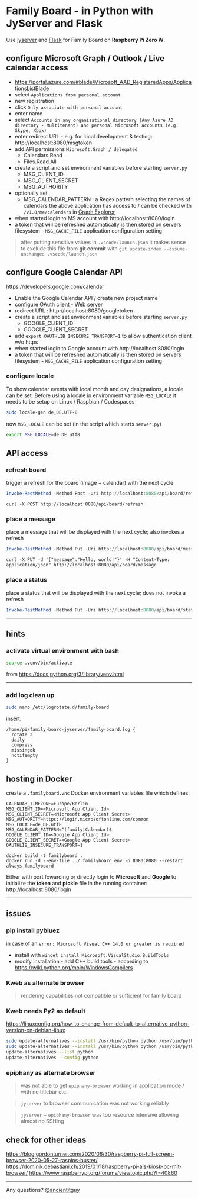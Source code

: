 # Family Board - in Python with JyServer and Flask

Use [jyserver](https://github.com/ftrias/jyserver) and [Flask](https://palletsprojects.com/p/flask/) for Family Board on **Raspberry Pi Zero W**.

## configure Microsoft Graph / Outlook / Live calendar access

- https://portal.azure.com/#blade/Microsoft_AAD_RegisteredApps/ApplicationsListBlade
- select `Applications from personal account`
- new registration
- click `Only associate with personal account`
- enter name
- select `Accounts in any organizational directory (Any Azure AD directory - Multitenant) and personal Microsoft accounts (e.g. Skype, Xbox)`
- enter redirect URL - e.g. for local development & testing: http://localhost:8080/msgtoken
- add API permissions `Microsoft.Graph / delegated`
  * Calendars.Read
  * Files.Read.All
- create a script and set environment variables before starting `server.py`
  * MSG_CLIENT_ID
  * MSG_CLIENT_SECRET
  * MSG_AUTHORITY
- optionally set
  * MSG_CALENDAR_PATTERN : a Regex pattern selecting the names of calendars the above application has access to / can be checked with `/v1.0/me/calendars` in [Graph Explorer](https://developer.microsoft.com/en-us/graph/graph-explorer)
- when started login to MS account with http://localhost:8080/login
- a token that will be refreshed automatically is then stored on servers filesystem - `MSG_CACHE_FILE` application configuration setting

> after putting sensitive values in `.vscode/launch.json` it makes sense to exclude this file from __git commit__ with `git update-index --assume-unchanged .vscode/launch.json`

## configure Google Calendar API

https://developers.google.com/calendar

- Enable the Google Calendar API / create new project name
- configure OAuth client - Web server
- redirect URL : http://localhost:8080/googletoken
- create a script and set environment variables before starting `server.py`
  * GOOGLE_CLIENT_ID
  * GOOGLE_CLIENT_SECRET
- add `export OAUTHLIB_INSECURE_TRANSPORT=1` to allow authentication client w/o https
- when started login to Google account with http://localhost:8080/login
- a token that will be refreshed automatically is then stored on servers filesystem - `MSG_CACHE_FILE` application configuration setting

### configure locale

To show calendar events with local month and day designations, a locale can be set. Before using a locale in environment variable `MSG_LOCALE` it needs to be setup on Linux / Raspbian / Codespaces

```sh
sudo locale-gen de_DE.UTF-8
```

now `MSG_LOCALE` can be set (in the script which starts `server.py`)

```sh
export MSG_LOCALE=de_DE.utf8
```

## API access

### refresh board

trigger a refresh for the board (image + calendar) with the next cycle

```PowerShell
Invoke-RestMethod -Method Post -Uri http://localhost:8080/api/board/refresh
```

```shell
curl -X POST http://localhost:8080/api/board/refresh
```

### place a message

place a message that will be displayed with the next cycle; also invokes a refresh

```PowerShell
Invoke-RestMethod -Method Put -Uri http://localhost:8080/api/board/message -ContentType "application/json" -body '{"message":"Hello, world!"}'
```

```shell
curl -X PUT -d '{"message":"Hello, world!"}' -H "Content-Type: application/json" http://localhost:8080/api/board/message
```

### place a status

place a status that will be displayed with the next cycle; does not invoke a refresh

```PowerShell
Invoke-RestMethod -Method Put -Uri http://localhost:8080/api/board/status -ContentType "application/json" -body '{"status":"Family present"}'
```

---

## hints

### activate virtual environment with bash

```sh
source .venv/bin/activate
```

from https://docs.python.org/3/library/venv.html

---

### add log clean up

```sh
sudo nano /etc/logrotate.d/family-board
```

insert:
```
/home/pi/family-board-jyserver/family-board.log {
  rotate 3
  daily
  compress
  missingok
  notifempty
}
```

## hosting in Docker

create a `.familyboard.vnc` Docker environment variables file which defines:

```env
CALENDAR_TIMEZONE=Europe/Berlin
MSG_CLIENT_ID=<Microsoft App Client Id>
MSG_CLIENT_SECRET=<Microsoft App Client Secret>
MSG_AUTHORITY=https://login.microsoftonline.com/common
MSG_LOCALE=de_DE.utf8
MSG_CALENDAR_PATTERN=^(family|Calendar)$
GOOGLE_CLIENT_ID=<Google App Client Id>
GOOGLE_CLIENT_SECRET=<Google App Client Secret>
OAUTHLIB_INSECURE_TRANSPORT=1
```

```
docker build -t familyboard .
docker run -d --env-file ../.familyboard.env -p 8080:8080 --restart always familyboard
```

Either with port fowarding or directly login to __Microsoft__ and __Google__ to initialize the __token__ and __pickle__ file in the running container: http://localhost:8080/login

----

## issues

### pip install pybluez

in case of an `error: Microsoft Visual C++ 14.0 or greater is required`

- install with `winget install Microsoft.VisualStudio.BuildTools`
- modify installation - add C++ build tools - according to https://wiki.python.org/moin/WindowsCompilers

### Kweb as alternate browser

> rendering capabilities not compatible or sufficient for family board

### Kweb needs Py2 as default

https://linuxconfig.org/how-to-change-from-default-to-alternative-python-version-on-debian-linux

```sh
sudo update-alternatives --install /usr/bin/python python /usr/bin/python2.7 1
sudo update-alternatives --install /usr/bin/python python /usr/bin/python3.7 2
update-alternatives --list python
update-alternatives --config python
```

### epiphany as alternate browser

> was not able to get `epiphany-browser` working in application mode / with no titlebar etc.

> `jyserver` to browser communication was not working reliably

> `jyserver` + `epiphany-browser` was too resource intensive allowing almost no SSHing

## check for other ideas

https://blog.gordonturner.com/2020/06/30/raspberry-pi-full-screen-browser-2020-05-27-raspios-buster/
https://dominik.debastiani.ch/2019/01/18/raspberry-pi-als-kiosk-pc-mit-browser/
https://www.raspberrypi.org/forums/viewtopic.php?t=40860


---

Any questions? [@ancientitguy](https://twitter.com/ancientitguy)